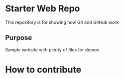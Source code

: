 # Starter Web Repo

This repository is for showing how Git and GitHub work

## Purpose

Sample website with plenty of files for demos

# How to contribute